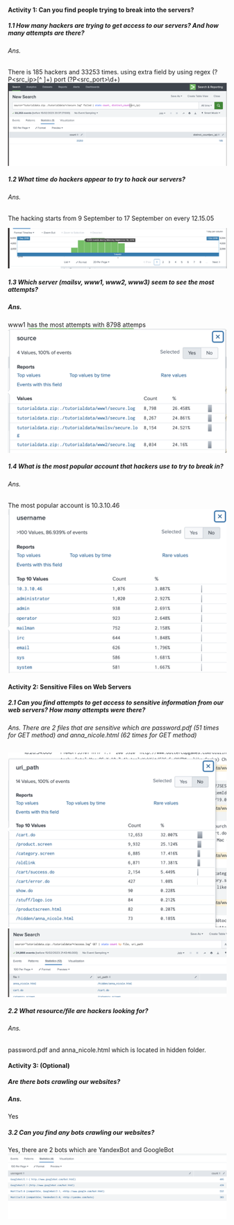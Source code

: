 #### Activity 1: Can you find people trying to break into the servers?

##### 1.1 How many hackers are trying to get access to our servers? And how many attempts are there?

###### Ans.

There is 185 hackers and 33253 times. using extra field
by using regex (?P<src_ip>[^ ]+) port (?P<src_port>\d+)
![1.1](./image//Screenshot%202566-02-15%20at%2020.39.09.png)

##### 1.2 What time do hackers appear to try to hack our servers?

###### Ans.

The hacking starts from 9 September to 17 September on every 12.15.05

![1.2](./image//Screenshot%202566-02-15%20at%2020.51.40.png)

##### 1.3 Which server (mailsv, www1, www2, www3) seem to see the most attempts?

##### Ans.

www1 has the most attempts with 8798 attemps
![1.3](./image/Screenshot%202566-02-15%20at%2020.57.31.png)

##### 1.4 What is the most popular account that hackers use to try to break in?

###### Ans.

The most popular account is 10.3.10.46
![1.4](./image/Screenshot%202566-02-15%20at%2021.03.34.png)

#### Activity 2: Sensitive Files on Web Servers

##### 2.1 Can you find attempts to get access to sensitive information from our web servers? How many attempts were there?

###### Ans. There are 2 files that are sensitive which are password.pdf (51 times for GET method) and anna_nicole.html (62 times for GET method)

![2.1](./image/Screenshot%202566-02-15%20at%2021.41.40.png)
![2.1.2](./image/Screenshot%202566-02-15%20at%2021.44.13.png)

##### 2.2 What resource/file are hackers looking for?

###### Ans.

password.pdf and anna_nicole.html which is located in hidden folder.

#### Activity 3: (Optional)

##### Are there bots crawling our websites?

##### Ans.

Yes

##### 3.2 Can you find any bots crawling our websites?

Yes, there are 2 bots which are YandexBot and GoogleBot
![3.2](./image/Screenshot%202566-02-15%20at%2022.06.08.png)
